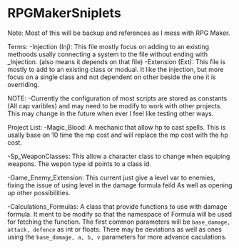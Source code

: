 # RPGMakerSniplets

Note: Most of this will be backup and references as I mess with RPG Maker.

Terms:
  -Injection (Inj):
    This file mostly focus on adding to an existing methoods usally connecting a system to the file
    without ending with _Injection. (also means it depends on that file)
  -Extension (Ext):
    This file is mostly to add to an existing class or modual. It like the injection, but more focus
    on a single class and not dependent on other beside the one it is overriding. 

NOTE:
  -Currently the configuration of most scripts are stored as constants (All cap varibles) and may need to
  be modify to work with other projects. This may change in the future when ever I feel like testing other ways.

Project List:
-Magic_Blood:
  A mechanic that allow hp to cast spells. This is usally base on 10 time the mp cost and will replace
  the mp cost with the hp cost.

-Sp_WeaponClasses:
  This allow a character class to change when equiping weapons. The wepon type id points to a class id.

-Game_Enemy_Extension:
  This current just give a level var to enemies, fixing the issue of using level in the damage formula feild
  As well as opening up other possibilities.

-Calculations_Formulas:
  A class that provide functions to use with damage formula. It ment to be modify so that the namespace
  of Formula will be used for fetching the function. The first common parameters will be `base_damage, attack, defence` 
  as int or floats. There may be deviations as well as ones using the `base_damage, a, b, v` parameters for more advance caculations.
